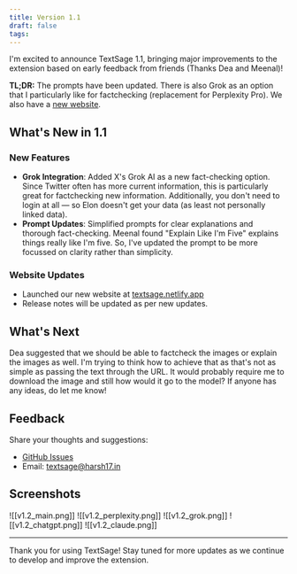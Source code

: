 ```yaml
---
title: Version 1.1
draft: false
tags:
---
```

I'm excited to announce TextSage 1.1, bringing major improvements to the extension based on early feedback from friends (Thanks Dea and Meenal)!

**TL;DR:** The prompts have been updated. There is also Grok as an option that I particularly like for factchecking (replacement for Perplexity Pro). We also have a [new website](textsage.netlify.app).

## What's New in 1.1

### New Features
* **Grok Integration**: Added X's Grok AI as a new fact-checking option. Since Twitter often has more current information, this is particularly great for factchecking new information. Additionally, you don't need to login at all — so Elon doesn't get your data (as least not personally linked data).
* **Prompt Updates**: Simplified prompts for clear explanations and thorough fact-checking. Meenal found "Explain Like I'm Five" explains things really like I'm five. So, I've updated the prompt to be more focussed on clarity rather than simplicity.
### Website Updates
* Launched our new website at [textsage.netlify.app](https://textsage.netlify.app)
* Release notes will be updated as per new updates. 
## What's Next
Dea suggested that we should be able to factcheck the images or explain the images as well. I'm trying to think how to achieve that as that's not as simple as passing the text through the URL. It would probably require me to download the image and still how would it go to the model? If anyone has any ideas, do let me know!
## Feedback
Share your thoughts and suggestions:
* [GitHub Issues](https://github.com/harshvardhaniimi/textsage?tab=readme-ov-file)
* Email: textsage@harsh17.in
## Screenshots
![[v1.2_main.png]]
![[v1.2_perplexity.png]]
![[v1.2_grok.png]]
![[v1.2_chatgpt.png]]
![[v1.2_claude.png]]

---

Thank you for using TextSage! Stay tuned for more updates as we continue to develop and improve the extension.
